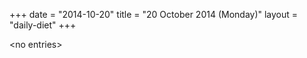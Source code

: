 +++
date = "2014-10-20"
title = "20 October 2014 (Monday)"
layout = "daily-diet"
+++

\<no entries\>